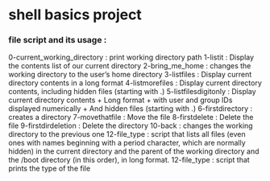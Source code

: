 # shell basics  project
### file script and its usage :
0-current_working_directory : print working directory path
1-listit : Display the contents list of our current directory
2-bring_me_home : changes the working directory to the user’s home directory
3-listfiles : Display current directory contents in a long format
4-listmorefiles : Display current directory contents, including hidden files (starting with .)
5-listfilesdigitonly : Display current directory contents + Long format + with user and group IDs displayed numerically + And hidden files (starting with .)
6-firstdirectory : creates a directory
7-movethatfile : Move the file 
8-firstdelete : Delete the file
9-firstdirdeletion : Delete the directory
10-back :  changes the working directory to the previous one
12-file_type :  script that lists all files (even ones with names beginning with a period character, which are normally hidden) in the current directory and the parent of the working directory and the /boot directory (in this order), in long format.
12-file_type : script that prints the type of the file
 
